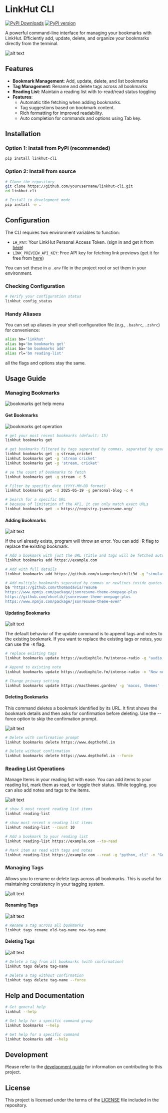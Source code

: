 # LinkHut CLI

[![PyPI Downloads](https://static.pepy.tech/badge/linkhut-cli)](https://pepy.tech/projects/linkhut-cli)
[![PyPI version](https://badge.fury.io/py/linkhut-cli.svg)](https://badge.fury.io/py/linkhut-cli)

A powerful command-line interface for managing your bookmarks with LinkHut. Efficiently add, update, delete, and organize your bookmarks directly from the terminal.

![alt text](res/header.png)

## Features

- **Bookmark Management**: Add, update, delete, and list bookmarks
- **Tag Management**: Rename and delete tags across all bookmarks
- **Reading List**: Maintain a reading list with to-read/read status toggling
- **Features**: 
  - Automatic title fetching when adding bookmarks.
  - Tag suggestions based on bookmark content.
  - Rich formatting for improved readability.
  - Auto completion for commands and options using Tab key.

## Installation

### Option 1: Install from PyPI (recommended)

```bash
pip install linkhut-cli
```

### Option 2: Install from source

```bash
# Clone the repository
git clone https://github.com/yourusername/linkhut-cli.git
cd linkhut-cli

# Install in development mode
pip install -e .
```

## Configuration

The CLI requires two environment variables to function:

- `LH_PAT`: Your LinkHut Personal Access Token. (sign in and get it from [here](https://ln.ht/_/oauth))
- `LINK_PREVIEW_API_KEY`: Free API key for fetching link previews (get it for free from [here](https://my.linkpreview.net/access_keys))

You can set these in a `.env` file in the project root or set them in your environment.

### Checking Configuration

```bash
# Verify your configuration status
linkhut config_status
```

### Handy Aliases
You can set up aliases in your shell configuration file (e.g., `.bashrc`, `.zshrc`) for convenience:

```bash
alias bm='linkhut'
alias bg='bm bookmarks get'
alias ba='bm bookmarks add'
alias rl='bm reading-list'
```

all the flags and options stay the same.


## Usage Guide

### Managing Bookmarks
![bookmarks get help menu](res/bookmarks.png)

#### Get Bookmarks

![bookmarks get operation](res/bookmarks-get.png)

```bash
# get your most recent bookmarks (default: 15)
linkhut bookmarks get

# get bookmarks filtered by tags seperated by commas, separated by spaces inside quotes or mix and match
linkhut bookmarks get -g stream,cricket
linkhut bookmarks get -g 'stream cricket'
linkhut bookmarks get -g 'stream, cricket'

# se the count of bookmarks to fetch
linkhut bookmarks get -g stream -c 5

# Filter by specific date (YYYY-MM-DD format)
linkhut bookmarks get -d 2025-05-19 -g personal-blog -c 4

# Search for a specific URL
# because of limitation of the API, it can only match exact URLs
linkhut bookmarks get -u https://registry.jsonresume.org/
```

#### Adding Bookmarks

![alt text](res/bookmarks-add.png)

If the url already exists, program will throw an error. You can add -R flag to replace the existing bookmark.

```bash
# Add a bookmark with just the URL (title and tags will be fetched automatically)
linkhut bookmarks add https://example.com

# Add with full details
linkhut bookmarks add https://github.com/xiangechen/chili3d -g "simulation, 3d, cad, blender" -n "A browser based 3D simulation engine"

# Add multiple bookmarks seperated by commas or newlines inside quotes
ba "https://github.com/thomasdavis/resume
https://www.npmjs.com/package/jsonresume-theme-onepage-plus
https://github.com/vkcelik/jsonresume-theme-onepage-plus
https://www.npmjs.com/package/jsonresume-theme-even"
```

#### Updating Bookmarks

![alt text](res/bookmarks-update.png)

The default behavior of the update command is to append tags and notes to the existing bookmark. If you want to replace the existing tags or notes, you can use the `-R` flag.

```bash
# replace existing tags
linkhut bookmarks update https://audiophile.fm/intense-radio -g "audio,stream,radio" -R

# Append to existing note
linkhut bookmarks update https://audiophile.fm/intense-radio -n "New note content"

# Change privacy setting
linkhut bookmarks update https://macthemes.garden/ -g 'macos, themes' --private
```

#### Deleting Bookmarks

This command deletes a bookmark identified by its URL. It first shows the bookmark
    details and then asks for confirmation before deleting. Use the --force option
    to skip the confirmation prompt.

![alt text](res/bookmarks-delete.png)


```bash
# Delete with confirmation prompt
linkhut bookmarks delete https://www.depthofml.in

# Delete without confirmation
linkhut bookmarks delete https://www.depthofml.in --force
```

### Reading List Operations

Manage Items in your reading list with ease. You can add items to your reading list, mark them as read, or toggle their status.
While toggling, you can also add notes and tags to the items.

![alt text](res/reading-list.png)

```bash
# show 5 most recent reading list items
linkhut reading-list

# show most recent n reading list items
linkhut reading-list --count 10

# Add a bookmark to your reading list
linkhut reading-list https://example.com --to-read

# Mark item as read with tags and notes
linkhut reading-list https://example.com --read -g "python, cli" -n "Good read, shows the power of CLI tools"
```

### Managing Tags

Allows you to rename or delete tags across all bookmarks. This is useful for maintaining consistency in your tagging system.

![alt text](res/tags.png)

#### Renaming Tags

![alt text](res/tags-rename.png)

```bash
# Rename a tag across all bookmarks
linkhut tags rename old-tag-name new-tag-name
```

#### Deleting Tags

![alt text](res/tags-delete.png)

```bash
# Delete a tag from all bookmarks (with confirmation)
linkhut tags delete tag-name

# Delete a tag without confirmation
linkhut tags delete tag-name --force
```

## Help and Documentation

```bash
# Get general help
linkhut --help

# Get help for a specific command group
linkhut bookmarks --help

# Get help for a specific command
linkhut bookmarks add --help
```

## Development

Please refer to the [development guide](development.md) for information on contributing to this project.

## License

This project is licensed under the terms of the [LICENSE](LICENSE) file included in the repository.
